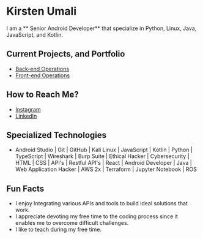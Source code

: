 # **Kirsten Umali**

I am a ** Senior Android Developer** that specialize in Python, Linux, Java, JavaScript, and Kotlin.

## Current Projects, and Portfolio 
- [Back-end Operations](https://youtu.be/7uv-odLEEP4?si=D5vYI9SXlxM5CMTe)
- [Front-end Operations](https://youtu.be/uV3Ny2erO10?si=M7qTch0h76oA4xxr) 

## How to Reach Me?
- [Instagram](https://www.instagram.com/carper_wiske?igsh=MWMxM3NmZ3Vrdjl1eA%3D%3D&utm_source=qr)
- [LinkedIn](https://www.linkedin.com/in/kirsten-umali/)

## Specialized Technologies
- Android Studio | Git | GitHub | Kali Linux | JavaScript | Kotlin | Python | TypeScript | Wireshark | Burp Suite | Ethical Hacker | Cybersecurity | HTML | CSS | API's | Restful API's | React | Android Developer | Java | Web Application Hacker | AWS 2x | Terraform | Jupyter Notebook | ROS

## Fun Facts
- I enjoy Integrating various APIs and tools to build ideal solutions that work.
- I  appreciate devoting my free time to the coding process since it enables me to overcome difficult challenges.
- I like to teach during my free time.
